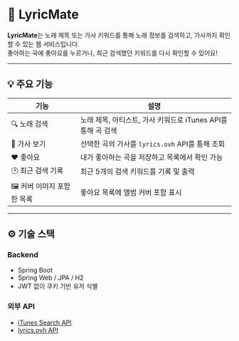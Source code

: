 # 🎵 LyricMate

**LyricMate**는 노래 제목 또는 가사 키워드를 통해 노래 정보를 검색하고, 가사까지 확인할 수 있는 웹 서비스입니다.  
좋아하는 곡에 좋아요를 누르거나, 최근 검색했던 키워드를 다시 확인할 수 있어요!

---

## 💡 주요 기능

| 기능                          | 설명 |
|-------------------------------|------|
| 🔍 노래 검색                  | 노래 제목, 아티스트, 가사 키워드로 iTunes API를 통해 곡 검색 |
| 🎤 가사 보기                  | 선택한 곡의 가사를 `lyrics.ovh` API를 통해 조회 |
| ❤️ 좋아요                    | 내가 좋아하는 곡을 저장하고 목록에서 확인 가능 |
| 🕑 최근 검색 기록             | 최근 5개의 검색 키워드를 기록 및 출력 |
| 🖼️ 커버 이미지 포함한 목록   | 좋아요 목록에 앨범 커버 포함 표시 |

---

## ⚙️ 기술 스택

### Backend
- Spring Boot
- Spring Web / JPA / H2
- JWT 없이 쿠키 기반 유저 식별

### 외부 API
- [iTunes Search API](https://developer.apple.com/library/archive/documentation/AudioVideo/Conceptual/iTuneSearchAPI/)
- [lyrics.ovh API](https://lyricsovh.docs.apiary.io/)

